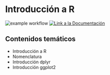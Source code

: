 # Introducción a R

![example workflow](https://github.com/fralfaro/DS-Python-Course/actions/workflows/documentation.yml/badge.svg)
<a href="https://fralfaro.github.io/DS-Python-Course/"><img alt="Link a la Documentación" src="https://img.shields.io/badge/docs-link-brightgreen"></a>


## Contenidos temáticos

* Introducción a R
* Nomenclatura
* Introducción dplyr
* Introducción ggplot2



